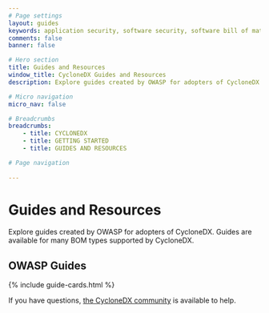 ```yaml
---
# Page settings
layout: guides
keywords: application security, software security, software bill of material, SBOM, BOM, open source, supply chain, specification, spdx, license, package url, purl, cpe
comments: false
banner: false

# Hero section
title: Guides and Resources
window_title: CycloneDX Guides and Resources
description: Explore guides created by OWASP for adopters of CycloneDX. Guides are available for many BOM types supported by CycloneDX.

# Micro navigation
micro_nav: false

# Breadcrumbs
breadcrumbs:
    - title: CYCLONEDX
    - title: GETTING STARTED
    - title: GUIDES AND RESOURCES

# Page navigation
    
---
```


# Guides and Resources

<p>Explore guides created by OWASP for adopters of CycloneDX. Guides are available for many BOM types supported by CycloneDX.</p>

## OWASP Guides

{% include guide-cards.html %}

<p>If you have questions, <a href="/about/participate/">the CycloneDX community</a> is available to help.</p>